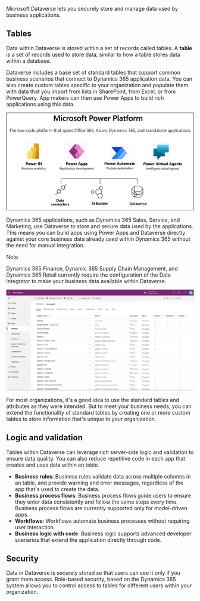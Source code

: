 Microsoft Dataverse lets you securely store and manage data used by business applications. 

## Tables
Data within Dataverse is stored within a set of records called tables. A **table** is a set of records used to store data, similar to how a table stores data within a database.

Dataverse includes a base set of standard tables that support common business scenarios that connect to Dynamics 365 application data. You can also create custom tables specific to your organization and populate them with data that you import from lists in SharePoint, from Excel, or from PowerQuery. App makers can then use Power Apps to build rich applications using this data.

![Diagram overview of the Business Application Platform.](../media/platform.png)

Dynamics 365 applications, such as Dynamics 365 Sales, Service, and Marketing, use Dataverse to store and secure data used by the applications. This means you can build apps using Power Apps and Dataverse directly against your core business data already used within Dynamics 365 without the need for manual integration.

 > [!NOTE]
 > Dynamics 365 Finance, Dynamic 365 Supply Chain Management, and Dynamics 365 Retail  currently require the configuration of the Data Integrator to make your business data available within Dataverse.

![Screenshot of Power Apps showing a list of tables.](../media/updated-entitylist.png "table list")

For most organizations, it's a good idea to use the standard tables and attributes as they were intended. But to meet your business needs, you can extend the functionality of standard tables by creating one or more custom tables to store information that's unique to your organization. 

## Logic and validation
Tables within Dataverse can leverage rich server-side logic and validation to ensure data quality. You can also reduce repetitive code in each app that creates and uses data within an table.

* **Business rules**: Business rules validate data across multiple columns in an table, and provide warning and error messages, regardless of the app that's used to create the data. 
* **Business process flows**: Business process flows guide users to ensure they enter data consistently and follow the same steps every time. Business process flows are currently supported only for model-driven apps.
* **Workflows**: Workflows automate business processes without requiring user interaction. 
* **Business logic with code**: Business logic supports advanced developer scenarios that extend the application directly through code. 

## Security
Data in Dataverse is securely stored so that users can see it only if you grant them access. Role-based security, based on the Dynamics 365 system allows you to control access to tables for different users within your organization.
